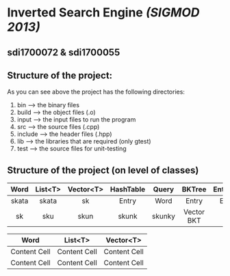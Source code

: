 # **Inverted Search Engine** *(SIGMOD 2013)*
## **sdi1700072** & **sdi1700055**

## Structure of the project:
As you can see above the project has the following directories:
 1) bin        -->   the binary files
 2) build      -->   the object files (.o)
 3) input      -->   the input files to run the program
 4) src        -->   the source files (.cpp)
 5) include    -->   the header files (.hpp)
 6) lib        -->   the libraries that are required (only gtest)
 7) test       -->   the source files for unit-testing

## Structure of the project (on level of classes)

  Word | List\<T\> | Vector\<T\> | HashTable | Query | BKTree | EntryList | Index
   | :---: | :---: | :---: | :---: | :---: | :---: | :---: | :---: 
     skata	| skata | sk | Entry | Word  | Entry  | Entry | BKTree
        sk | sku | skun | skunk | skunky | Vector BKT | me | choco
        
        
        
Word | List\<T\> | Vector\<T\>
| :---: | :---: | :---:
Content Cell  | Content Cell | Content Cell
Content Cell  | Content Cell | Content Cell


